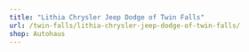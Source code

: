 ```yaml
---
title: "Lithia Chrysler Jeep Dodge of Twin Falls"
url: /twin-falls/lithia-chrysler-jeep-dodge-of-twin-falls/
shop: Autohaus
---
```

